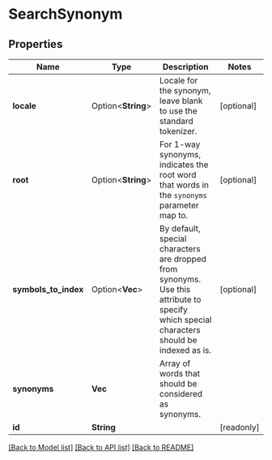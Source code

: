 # SearchSynonym

## Properties

Name | Type | Description | Notes
------------ | ------------- | ------------- | -------------
**locale** | Option<**String**> | Locale for the synonym, leave blank to use the standard tokenizer. | [optional]
**root** | Option<**String**> | For 1-way synonyms, indicates the root word that words in the `synonyms` parameter map to. | [optional]
**symbols_to_index** | Option<**Vec<String>**> | By default, special characters are dropped from synonyms. Use this attribute to specify which special characters should be indexed as is. | [optional]
**synonyms** | **Vec<String>** | Array of words that should be considered as synonyms. | 
**id** | **String** |  | [readonly]

[[Back to Model list]](../README.md#documentation-for-models) [[Back to API list]](../README.md#documentation-for-api-endpoints) [[Back to README]](../README.md)


